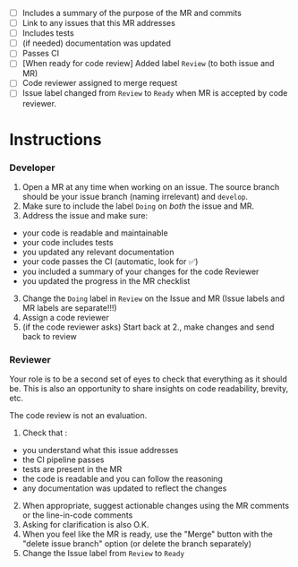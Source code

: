 - [ ] Includes a summary of the purpose of the MR and commits
- [ ] Link to any issues that this MR addresses
- [ ] Includes tests
- [ ] (if needed) documentation was updated  
- [ ] Passes CI
- [ ] [When ready for code review] Added label `Review` (to both issue and MR)
- [ ] Code reviewer assigned to merge request
- [ ] Issue label changed from `Review` to `Ready` when MR is accepted by code reviewer.

# Instructions

### Developer

1. Open a MR at any time when working on an issue. The source branch should be your issue branch (naming irrelevant) and `develop`.
1. Make sure to include the label `Doing` on *both* the issue and MR.
2. Address the issue and make sure:
  * your code is readable and maintainable
  * your code includes tests
  * you updated any relevant documentation
  * your code passes the CI (automatic, look for :white_check_mark:)
  * you included a summary of your changes for the code Reviewer
  * you updated the progress  in the MR checklist
3. Change the `Doing` label in `Review` on the Issue and MR (Issue labels and MR labels are separate!!!)
3. Assign a code reviewer
3. (if the code reviewer asks) Start back at 2., make changes and send back to review


### Reviewer

Your role is to be a second set of eyes to check that everything as it should be.
This is also an opportunity to share insights on code readability, brevity, etc.

The code review is not an evaluation.

1. Check that :
  * you understand what this issue addresses
  * the CI pipeline passes
  * tests are present in the MR
  * the code is readable and you can follow the reasoning
  * any documentation was updated to reflect the changes
2. When appropriate, suggest actionable changes using the MR comments or the line-in-code comments
3. Asking for clarification is also O.K.
4. When you feel like the MR is ready, use the "Merge" button with the "delete issue branch" option (or delete the branch separately)
5. Change the Issue label from `Review` to `Ready`
